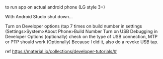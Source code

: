 to run app on actual android phone (LG style 3+)

With Android Studio shut down...

Turn on Developer options (tap 7 times on build number in settings
(Settings>System>About Phone>Build Number
Turn on USB Debugging in Developer Options
(optionally) check on the type of USB connection, MTP or PTP should work
(Optionally) Because I did it, also do a revoke USB tap.

ref
https://material.io/collections/developer-tutorials/#

